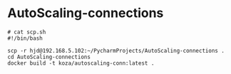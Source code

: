# AutoScaling-connections

```shell
# cat scp.sh 
#!/bin/bash

scp -r hjd@192.168.5.102:~/PycharmProjects/AutoScaling-connections .
cd AutoScaling-connections
docker build -t koza/autoscaling-conn:latest .
```